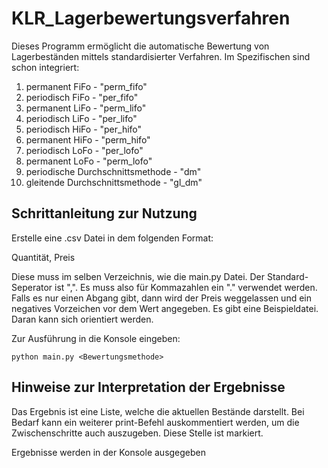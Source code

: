 # KLR_Lagerbewertungsverfahren

Dieses Programm ermöglicht die automatische Bewertung von Lagerbeständen mittels standardisierter Verfahren.
Im Spezifischen sind schon integriert:
1. permanent FiFo - "perm_fifo"
2. periodisch FiFo - "per_fifo"
3. permanent LiFo - "perm_lifo"
4. periodisch LiFo - "per_lifo"
5. periodisch HiFo - "per_hifo"
6. permanent HiFo - "perm_hifo"
7. periodisch LoFo - "per_lofo"
8. permanent LoFo - "perm_lofo"
9. periodische Durchschnittsmethode - "dm"
10. gleitende Durchschnittsmethode - "gl_dm"


## Schrittanleitung zur Nutzung

Erstelle eine .csv Datei in dem folgenden Format: 

Quantität, Preis

Diese muss im selben Verzeichnis, wie die main.py Datei. Der Standard-Seperator ist ",". Es muss also für Kommazahlen ein "." verwendet werden.
Falls es nur einen Abgang gibt, dann wird der Preis weggelassen und ein negatives Vorzeichen vor dem Wert angegeben.
Es gibt eine Beispieldatei. Daran kann sich orientiert werden.

Zur Ausführung in die Konsole eingeben:

```
python main.py <Bewertungsmethode>
```

## Hinweise zur Interpretation der Ergebnisse
Das Ergebnis ist eine Liste, welche die aktuellen Bestände darstellt. Bei Bedarf kann ein weiterer print-Befehl auskommentiert werden, um die Zwischenschritte auch auszugeben.
Diese Stelle ist markiert.

Ergebnisse werden in der Konsole ausgegeben
